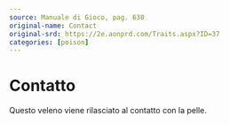 ```yaml
---
source: Manuale di Gioco, pag. 630
original-name: Contact
original-srd: https://2e.aonprd.com/Traits.aspx?ID=37
categories: [poison]
---
```


# Contatto

Questo veleno viene rilasciato al contatto con la pelle.
